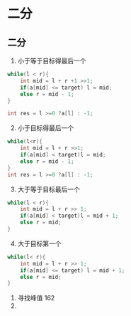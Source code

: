 <!--
 * @Author: zzzzztw
 * @Date: 2023-03-29 18:58:00
 * @LastEditors: Do not edit
 * @LastEditTime: 2023-04-01 09:46:58
 * @FilePath: /cpptest/算法/leetcode/二分.md
-->
# 二分

## 二分 
1. 小于等于目标得最后一个
```cpp
while(l < r){
    int mid = l + r +1 >>1;
    if(a[mid] <= target) l = mid;
    else r = mid - 1;
}

int res = l >=0 ?a[l] : -1;
```
2. 小于目标得最后一个
```cpp
while(l<r){
    int mid = l + r >>1;
    if(a[mid] < target)l = mid;
    else r = mid - 1;
}
int res = l >=0 ?a[l] : -1;
```
3. 大于等于目标最后一个
```cpp
while(l < r){
    int mid = l + r >> 1;
    if(a[mid] < target)l = mid + 1;
    else r = mid;
}
```

4. 大于目标第一个
```cpp
while(l< r){
    int mid = l + r >> 1;
    if(a[mid] <= target) l = mid + 1;
    else r = mid;
}

```



1. 寻找峰值 162
2. 